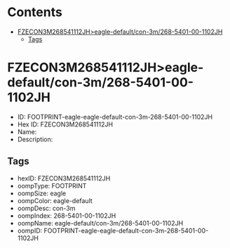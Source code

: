 



Contents
========

* [FZECON3M268541112JH>eagle-default/con-3m/268-5401-00-1102JH](#fzecon3m268541112jheagle-defaultcon-3m268-5401-00-1102jh)
	* [Tags](#tags)

# FZECON3M268541112JH>eagle-default/con-3m/268-5401-00-1102JH

- ID: FOOTPRINT-eagle-eagle-default-con-3m-268-5401-00-1102JH
- Hex ID: FZECON3M268541112JH
- Name: 
- Description: 

## Tags

- hexID: FZECON3M268541112JH
- oompType: FOOTPRINT
- oompSize: eagle
- oompColor: eagle-default
- oompDesc: con-3m
- oompIndex: 268-5401-00-1102JH
- oompName: eagle-default/con-3m/268-5401-00-1102JH
- oompID: FOOTPRINT-eagle-eagle-default-con-3m-268-5401-00-1102JH

